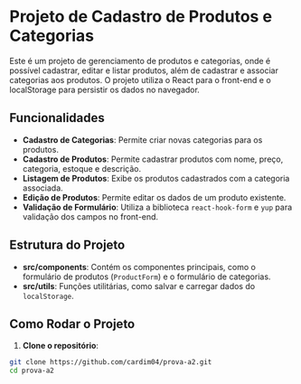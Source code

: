 # Projeto de Cadastro de Produtos e Categorias

Este é um projeto de gerenciamento de produtos e categorias, onde é possível cadastrar, editar e listar produtos, além de cadastrar e associar categorias aos produtos. O projeto utiliza o React para o front-end e o localStorage para persistir os dados no navegador.

## Funcionalidades

- **Cadastro de Categorias**: Permite criar novas categorias para os produtos.
- **Cadastro de Produtos**: Permite cadastrar produtos com nome, preço, categoria, estoque e descrição.
- **Listagem de Produtos**: Exibe os produtos cadastrados com a categoria associada.
- **Edição de Produtos**: Permite editar os dados de um produto existente.
- **Validação de Formulário**: Utiliza a biblioteca `react-hook-form` e `yup` para validação dos campos no front-end.

## Estrutura do Projeto

- **src/components**: Contém os componentes principais, como o formulário de produtos (`ProductForm`) e o formulário de categorias.
- **src/utils**: Funções utilitárias, como salvar e carregar dados do `localStorage`.

## Como Rodar o Projeto

1. **Clone o repositório**:

```bash
git clone https://github.com/cardim04/prova-a2.git
cd prova-a2
